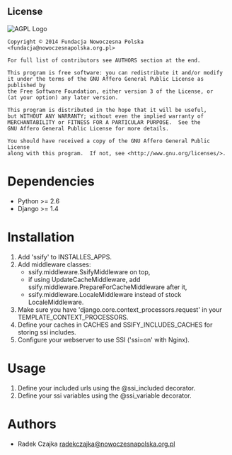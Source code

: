 License
-------

  ![AGPL Logo](http://www.gnu.org/graphics/agplv3-155x51.png)
    
    Copyright © 2014 Fundacja Nowoczesna Polska <fundacja@nowoczesnapolska.org.pl>
    
    For full list of contributors see AUTHORS section at the end. 

    This program is free software: you can redistribute it and/or modify
    it under the terms of the GNU Affero General Public License as published by
    the Free Software Foundation, either version 3 of the License, or
    (at your option) any later version.

    This program is distributed in the hope that it will be useful,
    but WITHOUT ANY WARRANTY; without even the implied warranty of
    MERCHANTABILITY or FITNESS FOR A PARTICULAR PURPOSE.  See the
    GNU Affero General Public License for more details.

    You should have received a copy of the GNU Affero General Public License
    along with this program.  If not, see <http://www.gnu.org/licenses/>.
    

Dependencies
============

 * Python >= 2.6
 * Django >= 1.4


Installation
============

1. Add 'ssify' to INSTALLES_APPS.
2. Add middleware classes:
   * ssify.middleware.SsifyMiddleware on top,
   * if using UpdateCacheMiddleware, add
     ssify.middleware.PrepareForCacheMiddleware after it,
   * ssify.middleware.LocaleMiddleware instead of stock LocaleMiddleware.
3. Make sure you have 'django.core.context_processors.request' in your
   TEMPLATE_CONTEXT_PROCESSORS.
3. Define your caches in CACHES and SSIFY_INCLUDES_CACHES
   for storing ssi includes.
4. Configure your webserver to use SSI ('ssi=on' with Nginx).

Usage
=====

1. Define your included urls using the @ssi_included decorator.
2. Define your ssi variables using the @ssi_variable decorator.
 

Authors
=======
 
* Radek Czajka <radekczajka@nowoczesnapolska.org.pl>

